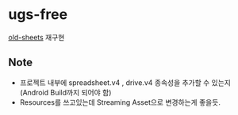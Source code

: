 # ugs-free
  [old-sheets](https://github.com/shlifedev/ugs-core-old) 재구현


## Note
 - 프로젝트 내부에 spreadsheet.v4 , drive.v4 종속성을 추가할 수 있는지 (Android Build까지 되어야 함)
 - Resources를 쓰고있는데 Streaming Asset으로 변경하는게 좋을듯.
